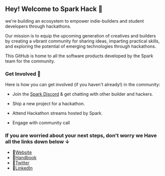 ## Hey! Welcome to Spark Hack 👋

we're building an ecosystem to empower indie-builders and student developers through hackathons.

Our mission is to equip the upcoming generation of creatives and builders by creating a vibrant community for sharing ideas, imparting practical skills, and exploring the potential of emerging technologies through hackathons.

This GitHub is home to all the software products developed by the Spark team for the community.

### Get Involved 🔨

Here is how you can get involved (if you haven't already!) in the community:

- Join the [Spark Discord](https://discord.com/invite/ztCZXZjj7T) & get chatting with other builder and hackers.

- Ship a new project for a hackathon.

- Attend Hackathon streams hosted by Spark.

- Engage with community call

### If you are worried about your next steps, don't worry we Have all the links down below ↓

- 🔗[Website](https://sparkhack.org)
- 🔗[Handbook](https://sparkhandbook.vercel.app)
- 🔗[Twitter](https://twitter.com/sparkhackorg)
- 🔗[LinkedIn](https://www.linkedin.com/company/sparkorg)
